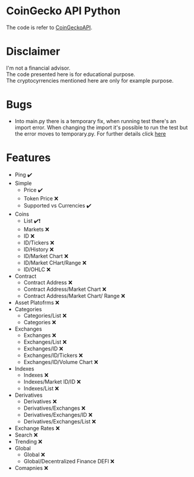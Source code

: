 # CoinGecko API Python

The code is refer to [CoinGeckoAPI](https://www.coingecko.com/pt/api/documentation).  

# Disclaimer  

I'm not a financial advisor.  
The code presented here is for educational purpose.  
The cryptocyrrencies mentioned here are only for example purpose.  

# Bugs  
- Into main.py there is a temporary fix, when running test there's an 
import error. When changing the import it's possible to run the test
but the error moves to temporary.py. For further details click 
[here](https://stackoverflow.com/questions/71875011/python-modulenotfounderror-when-importing-a-package/71886894#71886894)  

# Features  

- Ping :heavy_check_mark:<br />
- Simple<br />
    - Price :heavy_check_mark:<br />
    - Token Price :x:<br />
    - Supported vs Currencies :heavy_check_mark:<br />
- Coins<br />
    - List :heavy_check_mark::heavy_exclamation_mark:<br />
    - Markets :x:<br />
    - ID :x:<br />
    - ID/Tickers :x:<br />
    - ID/History :x:<br />
    - ID/Market Chart :x:<br />
    - ID/Market CHart/Range :x:<br />
    - ID/OHLC :x:<br />
- Contract<br />
    - Contract Address :x:<br />
    - Contract Address/Market Chart :x:<br />
    - Contract Address/Market Chart/ Range :x:<br />
- Asset Platofrms :x:<br />
- Categories<br />
    - Categories/List :x:<br />
    - Categories :x:<br />
- Exchanges<br />
    - Exchanges :x:<br />
    - Exchanges/List :x:<br />
    - Exchanges/ID :x:<br />
    - Exchanges/ID/Tickers :x:<br />
    - Exchanges/ID/Volume Chart :x:<br />
- Indexes<br />
    - Indexes :x:<br />
    - Indexes/Market ID/ID :x:<br />
    - Indexes/List :x:<br />
- Derivatives<br />
    - Derivatives :x:<br />
    - Derivatives/Exchanges :x:<br />
    - Derivatives/Exchanges/ID :x:<br />
    - Derivatives/Exchanges/List :x:<br />
- Exchange Rates :x:<br />
- Search :x:<br />
- Trending :x:<br />
- Global<br />
    - Global :x:<br />
    - Global/Decentralized Finance DEFI :x:<br />
- Comapnies :x:<br />
